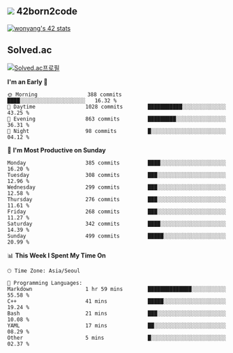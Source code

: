 
## <img src="https://img.shields.io/badge/-000000?style=flat&logo=42&logoColor=white"> 42born2code
[![wonyang's 42 stats](https://badge42.vercel.app/api/v2/cl5nhe5b6007809kydha7ht42/stats?cursusId=21&coalitionId=88)](https://profile.intra.42.fr/users/wonyang)

## Solved.ac
[![Solved.ac프로필](http://mazassumnida.wtf/api/v2/generate_badge?boj=bennyws)](https://solved.ac/bennyws)

<!--START_SECTION:waka-->
**I'm an Early 🐤** 

```text
🌞 Morning                388 commits         ████░░░░░░░░░░░░░░░░░░░░░   16.32 % 
🌆 Daytime                1028 commits        ███████████░░░░░░░░░░░░░░   43.25 % 
🌃 Evening                863 commits         █████████░░░░░░░░░░░░░░░░   36.31 % 
🌙 Night                  98 commits          █░░░░░░░░░░░░░░░░░░░░░░░░   04.12 % 
```
📅 **I'm Most Productive on Sunday** 

```text
Monday                   385 commits         ████░░░░░░░░░░░░░░░░░░░░░   16.20 % 
Tuesday                  308 commits         ███░░░░░░░░░░░░░░░░░░░░░░   12.96 % 
Wednesday                299 commits         ███░░░░░░░░░░░░░░░░░░░░░░   12.58 % 
Thursday                 276 commits         ███░░░░░░░░░░░░░░░░░░░░░░   11.61 % 
Friday                   268 commits         ███░░░░░░░░░░░░░░░░░░░░░░   11.27 % 
Saturday                 342 commits         ████░░░░░░░░░░░░░░░░░░░░░   14.39 % 
Sunday                   499 commits         █████░░░░░░░░░░░░░░░░░░░░   20.99 % 
```


📊 **This Week I Spent My Time On** 

```text
🕑︎ Time Zone: Asia/Seoul

💬 Programming Languages: 
Markdown                 1 hr 59 mins        ██████████████░░░░░░░░░░░   55.58 % 
C++                      41 mins             █████░░░░░░░░░░░░░░░░░░░░   19.24 % 
Bash                     21 mins             ███░░░░░░░░░░░░░░░░░░░░░░   10.08 % 
YAML                     17 mins             ██░░░░░░░░░░░░░░░░░░░░░░░   08.29 % 
Other                    5 mins              █░░░░░░░░░░░░░░░░░░░░░░░░   02.37 % 
```


<!--END_SECTION:waka-->
